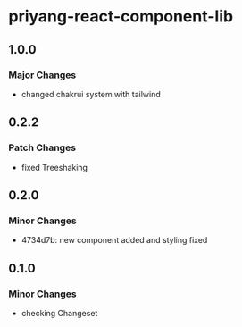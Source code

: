 # priyang-react-component-lib

## 1.0.0

### Major Changes

-  changed chakrui system with tailwind

## 0.2.2

### Patch Changes

-  fixed Treeshaking

## 0.2.0

### Minor Changes

-  4734d7b: new component added and styling fixed

## 0.1.0

### Minor Changes

-  checking Changeset
